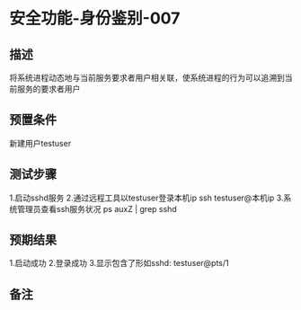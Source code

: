# 安全功能-身份鉴别-007

## 描述

将系统进程动态地与当前服务要求者用户相关联，使系统进程的行为可以追溯到当前服务的要求者用户

## 预置条件

新建用户testuser

## 测试步骤

1.启动sshd服务
2.通过远程工具以testuser登录本机ip
ssh testuser@本机ip
3.系统管理员查看ssh服务状况
ps auxZ | grep sshd

## 预期结果

1.启动成功
2.登录成功
3.显示包含了形如sshd: testuser@pts/1

## 备注